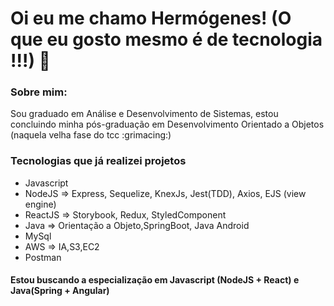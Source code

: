# Oi eu me chamo Hermógenes! (O que eu gosto mesmo é de tecnologia !!!) :dart:
 
### Sobre mim:
<p>Sou graduado em Análise e Desenvolvimento de Sistemas, estou concluindo minha pós-graduação em Desenvolvimento Orientado a Objetos (naquela velha fase do tcc :grimacing:)</p>

### Tecnologias que já realizei projetos
<ul>
  <li>Javascript</li>
  <li>NodeJS => Express, Sequelize, KnexJs, Jest(TDD), Axios, EJS (view engine)</li>
  <li>ReactJS => Storybook, Redux, StyledComponent</li>
  <li>Java => Orientação a Objeto,SpringBoot, Java Android</li>
  <li>MySql</li>
  <li>AWS => IA,S3,EC2 </li>
  <li>Postman</li>
</ul>



#### Estou buscando a especialização em Javascript (NodeJS + React) e Java(Spring + Angular)
